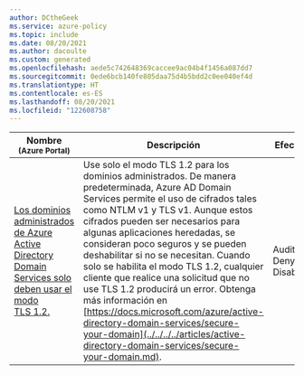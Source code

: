```yaml
---
author: DCtheGeek
ms.service: azure-policy
ms.topic: include
ms.date: 08/20/2021
ms.author: dacoulte
ms.custom: generated
ms.openlocfilehash: aede5c742648369caccee9ac04b4f1456a087dd7
ms.sourcegitcommit: 0ede6bcb140fe805daa75d4b5bdd2c0ee040ef4d
ms.translationtype: HT
ms.contentlocale: es-ES
ms.lasthandoff: 08/20/2021
ms.locfileid: "122608758"
---
```

|Nombre<br /><sub>(Azure Portal)</sub> |Descripción |Efectos |Versión<br /><sub>(GitHub)</sub> |
|---|---|---|---|
|[Los dominios administrados de Azure Active Directory Domain Services solo deben usar el modo TLS 1.2.](https://portal.azure.com/#blade/Microsoft_Azure_Policy/PolicyDetailBlade/definitionId/%2Fproviders%2FMicrosoft.Authorization%2FpolicyDefinitions%2F3aa87b5a-7813-4b57-8a43-42dd9df5aaa7) |Use solo el modo TLS 1.2 para los dominios administrados. De manera predeterminada, Azure AD Domain Services permite el uso de cifrados tales como NTLM v1 y TLS v1. Aunque estos cifrados pueden ser necesarios para algunas aplicaciones heredadas, se consideran poco seguros y se pueden deshabilitar si no se necesitan. Cuando solo se habilita el modo TLS 1.2, cualquier cliente que realice una solicitud que no use TLS 1.2 producirá un error. Obtenga más información en [https://docs.microsoft.com/azure/active-directory-domain-services/secure-your-domain](../../../../articles/active-directory-domain-services/secure-your-domain.md). |Audit, Deny, Disabled |[1.1.0](https://github.com/Azure/azure-policy/blob/master/built-in-policies/policyDefinitions/Azure%20Active%20Directory/AADDomainServices_TLS_Audit.json) |